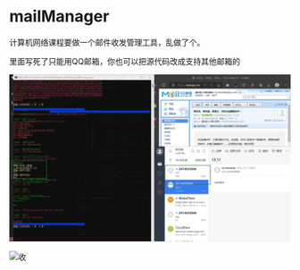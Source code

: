 # mailManager
计算机网络课程要做一个邮件收发管理工具，乱做了个。

里面写死了只能用QQ邮箱，你也可以把源代码改成支持其他邮箱的

![发](pics/发.png)

![收](pics/收.png)